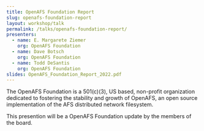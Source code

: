 ```yaml
---
title: OpenAFS Foundation Report
slug: openafs-foundation-report
layout: workshop/talk
permalink: /talks/openafs-foundation-report/
presenters:
  - name: E. Margarete Ziemer
    org: OpenAFS Foundation
  - name: Dave Botsch
    org: OpenAFS Foundation
  - name: Todd DeSantis
    org: OpenAFS Foundation
slides: OpenAFS_Foundation_Report_2022.pdf
---
```


The OpenAFS Foundation is a 501(c)(3), US based, non-profit organization
dedicated to fostering the stability and growth of OpenAFS, an open source
implementation of the AFS distributed network filesystem.

This presention will be a OpenAFS Foundation update by the members of the
board.
